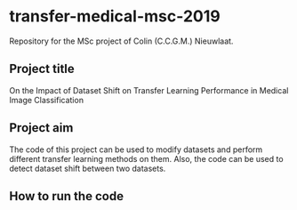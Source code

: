 # transfer-medical-msc-2019

Repository for the MSc project of Colin (C.C.G.M.) Nieuwlaat.

## Project title

On the Impact of Dataset Shift on Transfer Learning Performance in Medical Image Classification

## Project aim
The code of this project can be used to modify datasets and perform different transfer learning methods on them. Also, the code can be used to detect dataset shift between two datasets.

## How to run the code
